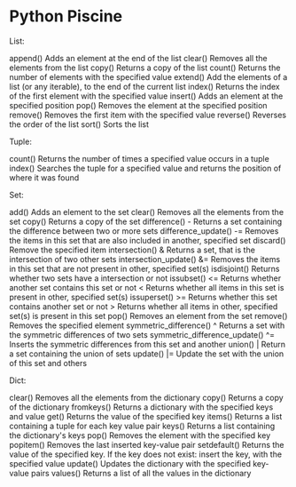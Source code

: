 # Python Piscine


List:

append()	Adds an element at the end of the list
clear()	Removes all the elements from the list
copy()	Returns a copy of the list
count()	Returns the number of elements with the specified value
extend()	Add the elements of a list (or any iterable), to the end of the current list
index()	Returns the index of the first element with the specified value
insert()	Adds an element at the specified position
pop()	Removes the element at the specified position
remove()	Removes the first item with the specified value
reverse()	Reverses the order of the list
sort()	Sorts the list


Tuple:

count()	Returns the number of times a specified value occurs in a tuple
index()	Searches the tuple for a specified value and returns the position of where it was found


Set:

add()	 	Adds an element to the set
clear()	 	Removes all the elements from the set
copy()	 	Returns a copy of the set
difference()	-	Returns a set containing the difference between two or more sets
difference_update()	-=	Removes the items in this set that are also included in another, specified set
discard()	 	Remove the specified item
intersection()	&	Returns a set, that is the intersection of two other sets
intersection_update()	&=	Removes the items in this set that are not present in other, specified set(s)
isdisjoint()	 	Returns whether two sets have a intersection or not
issubset()	<=	Returns whether another set contains this set or not
 	<	Returns whether all items in this set is present in other, specified set(s)
issuperset()	>=	Returns whether this set contains another set or not
 	>	Returns whether all items in other, specified set(s) is present in this set
pop()	 	Removes an element from the set
remove()	 	Removes the specified element
symmetric_difference()	^	Returns a set with the symmetric differences of two sets
symmetric_difference_update()	^=	Inserts the symmetric differences from this set and another
union()	|	Return a set containing the union of sets
update()	|=	Update the set with the union of this set and others


Dict:

clear()	Removes all the elements from the dictionary
copy()	Returns a copy of the dictionary
fromkeys()	Returns a dictionary with the specified keys and value
get()	Returns the value of the specified key
items()	Returns a list containing a tuple for each key value pair
keys()	Returns a list containing the dictionary's keys
pop()	Removes the element with the specified key
popitem()	Removes the last inserted key-value pair
setdefault()	Returns the value of the specified key. If the key does not exist: insert the key, with the specified value
update()	Updates the dictionary with the specified key-value pairs
values()	Returns a list of all the values in the dictionary